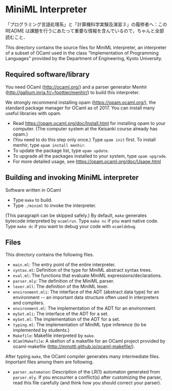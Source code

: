 # MiniML Interpreter

「プログラミング言語処理系」と「計算機科学実験及演習３」の履修者へ：この README は課題を行うにあたって重要な情報を含んでいるので，ちゃんと全部読むこと．

This directory contains the source files for MiniML interpreter, an
interpreter of a subset of OCaml used in the class "Implementation of
Programming Languages" provided by the Department of Engineering,
Kyoto University.

## Required software/library

You need OCaml (http://ocaml.org/) and a parser generator Menhir
(http://gallium.inria.fr/~fpottier/menhir/) to build this interpreter.

We strongly recommend installing opam (https://opam.ocaml.org/), the
standard package manager for OCaml as of 2017.  You can install many
useful libraries with opam.
- Read https://opam.ocaml.org/doc/Install.html for installing opam to
  your computer.  (The computer system at the Keisanki course already
  has opam.)
- (You need to do this step only once.)  Type `opam init` first.  To
  install menhir, type `opam install menhir`.
- To update the package list, type `opam update`.
- To upgrade all the packages installed to your system, type `opam
  upgrade`.
- For more detailed usage, see https://opam.ocaml.org/doc/Usage.html

## Building and invoking MiniML interpreter

Software written in OCaml 
- Type `make` to build.
- Type `./miniml` to invoke the interpreter.

(This paragraph can be skipped safely.)  By default, `make` generates
bytecode interpreted by `ocamlrun`.  Type `make nc` if you want native
code.  Type `make dc` if you want to debug your code with
`ocamldebug`.

## Files

This directory contains the following files.

- `main.ml`: The entry point of the entire interpreter.
- `syntax.ml`: Definition of the type for MiniML abstract syntax trees.
- `eval.ml`: The functions that evaluate MiniML expressions/declarations.
- `parser.mly`: The definition of the MiniML parser.
- `lexer.mll`: The definition of the MiniML lexer.
- `environment.mli`: The interface of the ADT (abstract data type) for
  an environment -- an important data structure often used in
  interpreters and compilers.
- `environment.ml`: The implementation of the ADT for an environment.
- `mySet.mli`: The interface of the ADT for a set.
- `mySet.ml`: The implementation of the ADT for a set.
- `typing.ml`: The implementation of MiniML type inference (to be
  implemented by students.)
- `Makefile`: Makefile interpreted by `make`.
- `OCamlMakefile`: A skelton of a makefile for an OCaml project
  provided by ocaml-makefile
  (http://mmottl.github.io/ocaml-makefile/).

After typing `make`, the OCaml compiler generates many intermediate
files.  Important files among them are following.
- `parser.automaton`: Description of the LR(1) automaton generated
  from `parser.mly`.  If you encounter a conflict(s) after customizing
  the parser, read this file carefully (and think how you should
  correct your parser).

